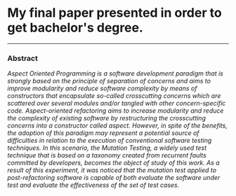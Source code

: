 # My final paper presented in order to get bachelor's degree.
------------------------------------------------------------
### Abstract
_Aspect Oriented Programming is a software development paradigm that is strongly based on the principle of separation of concerns_ _and aims to improve modularity and reduce software complexity by means of constructors that encapsulate so-called crosscutting_ _concerns which are scattered over several modules and/or tangled with other concern-specific code. Aspect-oriented refactoring aims to increase modularity and reduce the complexity of existing software by restructuring the crosscutting concerns into a constructor called aspect. However, in spite of the benefits, the adoption of this paradigm may represent a potential source of difficulties in relation to the execution of conventional software testing techniques. In this scenario, the Mutation Testing, a widely used test technique that is based on a taxonomy created from recurrent faults committed by developers, becomes the object of study of this work. As a result of this experiment, it was noticed that the mutation test applied to post-refactoring software is capable of both evaluate the software under test and evaluate the effectiveness of the set of test cases._
